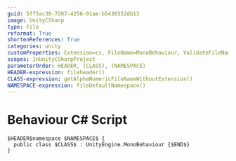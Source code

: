 ```yaml
---
guid: 5ff5ac38-7207-4256-91ae-b5436552db13
image: UnityCSharp
type: File
reformat: True
shortenReferences: True
categories: unity
customProperties: Extension=cs, FileName=MonoBehaviour, ValidateFileName=True
scopes: InUnityCSharpProject
parameterOrder: HEADER, (CLASS), (NAMESPACE)
HEADER-expression: fileheader()
CLASS-expression: getAlphaNumericFileNameWithoutExtension()
NAMESPACE-expression: fileDefaultNamespace()
---
```


# Behaviour C# Script

```
$HEADER$namespace $NAMESPACE$ {
  public class $CLASS$ : UnityEngine.MonoBehaviour {$END$}
}
```
